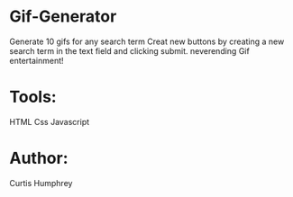 # Gif-Generator
Generate 10 gifs for any search term
Creat new buttons by creating a new search term in the text field and clicking submit. 
neverending Gif entertainment!

# Tools:
HTML
Css
Javascript

# Author:
Curtis Humphrey

